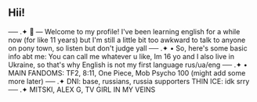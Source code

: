 ## Hii!
── .✦
🥨 — Welcome to my profile! I've been learning english for a while now (for like 11 years) but I'm still a little bit too awkward to talk to anyone on pony town, so listen but don't judge yall
── .✦
• So, here's some basic info abt me: You can call me whatever u like, Im 16 yo and I also live in Ukraine, so that's why English is not my first language
rus/ua/eng
── .✦
• MAIN FANDOMS: TF2, 8:11, One Piece, Mob Psycho 100 (might add some more later)
── .✦
DNI: base, russians, russia supporters
THIN ICE: idk srry
── .✦
MITSKI, ALEX G, TV GIRL IN MY VEINS
<!--
**na0han/na0han** is a ✨ _special_ ✨ repository because its `README.md` (this file) appears on your GitHub profile.

Here are some ideas to get you started:

- 🔭 I’m currently working on ...
- 🌱 I’m currently learning ...
- 👯 I’m looking to collaborate on ...
- 🤔 I’m looking for help with ...
- 💬 Ask me about ...
- 📫 How to reach me: ...
- 😄 Pronouns: ...
- ⚡ Fun fact: ...
-->

